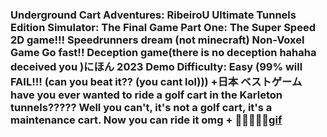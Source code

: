 ### Underground Cart Adventures: RibeiroU Ultimate Tunnels Edition Simulator: The Final Game Part One: The Super Speed 2D game!!! Speedrunners dream (not minecraft) Non-Voxel Game Go fast!! Deception game(there is no deception hahaha deceived you )にほん 2023 Demo Difficulty: Easy (99% will FAIL!!! (can you beat it?? (you cant lol))) +日本 ベストゲーム have you ever wanted to ride a golf cart in the Karleton tunnels????? Well you can't, it's not a golf cart, it's a maintenance cart. Now you can ride it omg + 🛒✨📮🚟🧯[gif](https://user-images.githubusercontent.com/84094849/224855263-bdb5c44c-d308-4981-89f3-ff7fdb85c697.gif)
